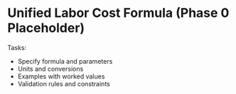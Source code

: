 # Unified Labor Cost Formula (Phase 0 Placeholder)

Tasks:
- Specify formula and parameters
- Units and conversions
- Examples with worked values
- Validation rules and constraints

